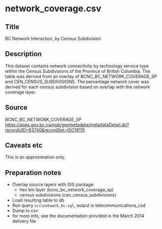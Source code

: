 # network_coverage.csv

## Title
BC Network Interaction, by Census Subdivision

## Description
This dataset contains network connectivity by technology service type within the Census Subdivisions of the Province of British Columbia.  The table was derived from an overlay of BCNC_BC_NETWORK_COVERAGE_SP and CEN_CENSUS_SUBDIVISIONS. The percentage network cover was derived for each census subdivision based on overlap with the network coverage layer.

## Source
BCNC_BC_NETWORK_COVERAGE_SP
https://apps.gov.bc.ca/pub/geometadata/metadataDetail.do?recordUID=63740&recordSet=ISO19115

## Caveats etc
This is an approximation only.

## Preparation notes
- Overlay source layers with GIS package:
  + hex bin layer (bcnc_bc_network_coverage_sp) 
  + census subdivisions (cen_census_subdivisions)
- Load resulting table to db
- Run query `src\network_bc.sql`, output is telecommunications_csd
- Dump to csv
- for more info, see the documentation provided in the March 2014 delivery file
